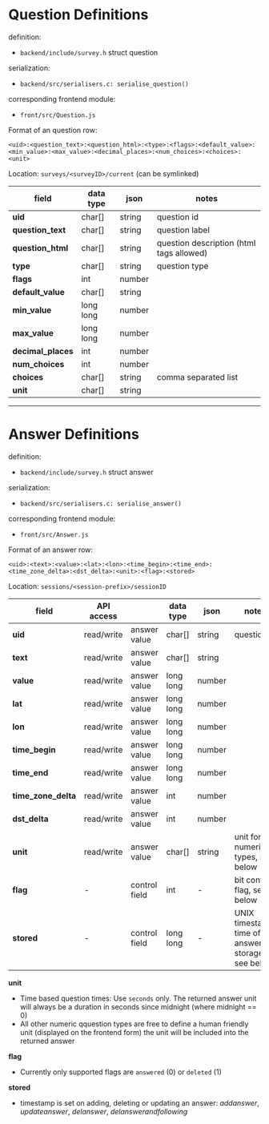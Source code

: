 
# Question Definitions

definition:

 * `backend/include/survey.h` struct question

serialization:

 * `backend/src/serialisers.c: serialise_question()`

corresponding frontend module:

* `front/src/Question.js`

Format of an question row:

```csv
<uid>:<question_text>:<question_html>:<type>:<flags>:<default_value>:<min_value>:<max_value>:<decimal_places>:<num_choices>:<choices>:<unit>
```
Location: `surveys/<surveyID>/current` (can be symlinked)

| field              | data type | json   | notes       |
| ---                | ---       | ---    | ---         |
| **uid**            | char[]    | string | question id |
| **question_text**  | char[]    | string | question label |
| **question_html**  | char[]    | string | question description (html tags allowed) |
| **type**           | char[]    | string | question type |
| **flags**          | int       | number |             |
| **default_value**  | char[]    | string |             |
| **min_value**      | long long | number |             |
| **max_value**      | long long | number |             |
| **decimal_places** | int       | number |             |
| **num_choices**    | int       | number |             |
| **choices**        | char[]    | string | comma separated list |
| **unit**           | char[]    | string |             |

---

# Answer Definitions

definition:

 * `backend/include/survey.h` struct answer

serialization:

* `backend/src/serialisers.c: serialise_answer()`

corresponding frontend module:

* `front/src/Answer.js`


Format of an answer row:

```csv
<uid>:<text>:<value>:<lat>:<lon>:<time_begin>:<time_end>:<time_zone_delta>:<dst_delta>:<unit>:<flag>:<stored>
```

Location: `sessions/<session-prefix>/sessionID`

| field                 | API access |               | data type | json   | notes       |
| ---                   | ---        | ---           | ---       | ---    | ---         |
| **uid**               | read/write | answer value  | char[]    | string | question id |
| **text**              | read/write | answer value  | char[]    | string |             |
| **value**             | read/write | answer value  | long long | number |             |
| **lat**               | read/write | answer value  | long long | number |             |
| **lon**               | read/write | answer value  | long long | number |             |
| **time_begin**        | read/write | answer value  | long long | number |             |
| **time_end**          | read/write | answer value  | long long | number |             |
| **time_zone_delta**   | read/write | answer value  | int       | number |             |
| **dst_delta**         | read/write | answer value  | int       | number |             |
| **unit**              | read/write | answer value  | char[]    | string | unit for numeric types, see below   |
| **flag**              | -          | control field | int       | -      | bit control flag, see below |
| **stored**            | -          | control field | long long | -      | UNIX timestamp, time of answer storage, see below |

**unit**

 - Time based question times: Use `seconds` only. The returned answer unit will always be a duration in seconds since midnight (where midnight == 0)
 - All other numeric qquestion types are free to define a human friendly unit (displayed on the frontend form) the unit will be included into the returned answer

**flag**

- Currently only supported flags are `answered` (0) or `deleted` (1)

**stored**

- timestamp is set on adding, deleting or updating an answer: *addanswer*, *updateanswer*, *delanswer*, *delanswerandfollowing*
